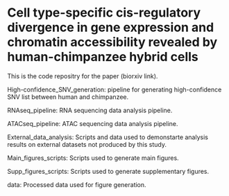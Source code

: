 # Cell type-specific cis-regulatory divergence in gene expression and chromatin accessibility revealed by human-chimpanzee hybrid cells

This is the code repositry for the paper (biorxiv link).

High-confidence_SNV_generation: pipeline for generating high-confidence SNV list between human and chimpanzee.

RNAseq_pipeline: RNA sequencing data analysis pipeline.

ATACseq_pipeline: ATAC sequencing data analysis pipeline.

External_data_analysis: Scripts and data used to demonstarte analysis results on external datasets not produced by this study.

Main_figures_scripts: Scripts used to generate main figures.

Supp_figures_scripts: Scripts used to generate supplementary figures.

data: Processed data used for figure generation.
